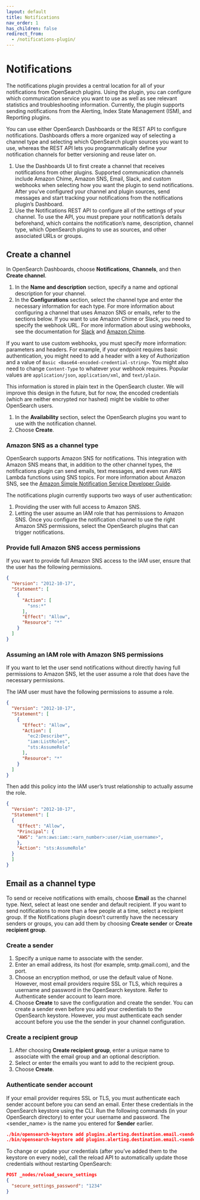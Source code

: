 ```yaml
---
layout: default
title: Notifications
nav_order: 1
has_children: false
redirect_from:
  - /notifications-plugin/
---
```


# Notifications

The notifications plugin provides a central location for all of your notifications from OpenSearch plugins. Using the plugin, you can configure which communication service you want to use as well as see relevant statistics and troubleshooting information. Currently, the plugin supports sending notifications from the Alerting, Index State Management (ISM), and Reporting plugins.

You can use either OpenSearch Dashboards or the REST API to configure notifications. Dashboards offers a more organized way of selecting a channel type and selecting which OpenSearch plugin sources you want to use, whereas the REST API lets you programmatically define your notification channels for better versioning and reuse later on.

1. Use the Dashboards UI to first create a channel that receives notifications from other plugins. Supported communication channels include Amazon Chime, Amazon SNS, Email, Slack, and custom webhooks when selecting how you want the plugin to send notifications. After you’ve configured your channel and plugin sources, send messages and start tracking your notifications from the notifications plugin’s Dashboard.
2. Use the Notifications REST API to configure all of the settings of your channel. To use the API, you must prepare your notification’s details beforehand, which contains the notification’s name, description, channel type, which OpenSearch plugins to use as sources, and other associated URLs or groups.

## Create a channel

In OpenSearch Dashboards, choose **Notifications**, **Channels**, and then **Create channel**.

1. In the **Name and description** section, specify a name and optional description for your channel.
2. In the **Configurations** section, select the channel type and enter the necessary information for each type. For more information about configuring a channel that uses Amazon SNS or emails, refer to the sections below. If you want to use Amazon Chime or Slack, you need to specify the webhook URL. For more information about using webhooks, see the documentation for [Slack](https://api.slack.com/messaging/webhooks) and [Amazon Chime](https://docs.aws.amazon.com/chime/latest/ug/webhooks.html).

If you want to use custom webhooks, you must specify more information: parameters and headers. For example, if your endpoint requires basic authentication, you might need to add a header with a key of Authorization and a value of `Basic <Base64-encoded-credential-string>`. You might also need to change `Content-Type` to whatever your webhook requires. Popular values are `application/json`, `application/xml`, and `text/plain`.

This information is stored in plain text in the OpenSearch cluster. We will improve this design in the future, but for now, the encoded credentials (which are neither encrypted nor hashed) might be visible to other OpenSearch users.

1. In the **Availability** section, select the OpenSearch plugins you want to use with the notification channel.
2. Choose **Create**.

### Amazon SNS as a channel type

OpenSearch supports Amazon SNS for notifications. This integration with Amazon SNS means that, in addition to the other channel types, the notifications plugin can send emails, text messages, and even run AWS Lambda functions using SNS topics. For more information about Amazon SNS, see the [Amazon Simple Notification Service Developer Guide](https://docs.aws.amazon.com/sns/latest/dg/welcome.html).

The notifications plugin currently supports two ways of user authentication:

1. Providing the user with full access to Amazon SNS.
2. Letting the user assume an IAM role that has permissions to Amazon SNS. Once you configure the notification channel to use the right Amazon SNS permissions, select the OpenSearch plugins that can trigger notifications.

### Provide full Amazon SNS access permissions

If you want to provide full Amazon SNS access to the IAM user, ensure that the user has the following permissions.

```json
{
  "Version": "2012-10-17",
  "Statement": [
    {
      "Action": [
        "sns:*"
      ],
      "Effect": "Allow",
      "Resource": "*"
    }
  ]
}
```

### Assuming an IAM role with Amazon SNS permissions

If you want to let the user send notifications without directly having full permissions to Amazon SNS, let the user assume a role that does have the necessary permissions.

The IAM user must have the following permissions to assume a role.

```json
{
  "Version": "2012-10-17",
  "Statement": [
    {
      "Effect": "Allow",
      "Action": [
        "ec2:Describe*",
        "iam:ListRoles",
        "sts:AssumeRole"
      ],
      "Resource": "*"
    }
  ]
}
```

Then add this policy into the IAM user’s trust relationship to actually assume the role.

```json
{
  "Version": "2012-10-17",
  "Statement": [
  {
    "Effect": "Allow",
    "Principal": {
    "AWS": "arn:aws:iam::<arn_number>:user/<iam_username>",
    },
    "Action": "sts:AssumeRole"
  }
  ]
}
```


## Email as a channel type

To send or receive notifications with emails, choose **Email** as the channel type. Next, select at least one sender and default recipient. If you want to send notifications to more than a few people at a time, select a recipient group. If the Notifications plugin doesn’t currently have the necessary senders or groups, you can add them by choosing **Create sender** or **Create recipient group**.

### Create a sender

1. Specify a unique name to associate with the sender.
2. Enter an email address, its host (for example, smtp.gmail.com), and the port.
3. Choose an encryption method, or use the default value of None. However, most email providers require SSL or TLS, which requires a username and password in the OpenSearch keystore. Refer to Authenticate sender account to learn more.
4. Choose **Create** to save the configuration and create the sender. You can create a sender even before you add your credentials to the OpenSearch keystore. However, you must authenticate each sender account before you use the the sender in your channel configuration.

### Create a recipient group

1. After choosing **Create recipient group**, enter a unique name to associate with the email group and an optional description.
2. Select or enter the emails you want to add to the recipient group.
3. Choose **Create**.

### Authenticate sender account

If your email provider requires SSL or TLS, you must authenticate each sender account before you can send an email. Enter these credentials in the OpenSearch keystore using the CLI. Run the following commands (in your OpenSearch directory) to enter your username and password. The &lt;sender_name&gt; is the name you entered for **Sender** earlier.

```json
./bin/opensearch-keystore add plugins.alerting.destination.email.<sender_name>.username
./bin/opensearch-keystore add plugins.alerting.destination.email.<sender_name>.password
```

To change or update your credentials (after you’ve added them to the keystore on every node), call the reload API to automatically update those credentials without restarting OpenSearch:

```json
POST _nodes/reload_secure_settings
{
  "secure_settings_password": "1234"
}
```
